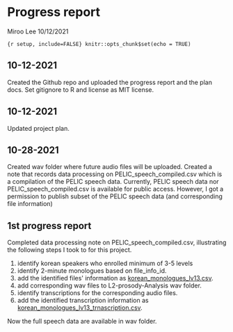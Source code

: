 Progress report
================
Miroo Lee
10/12/2021

`{r setup, include=FALSE} knitr::opts_chunk$set(echo = TRUE)`

## 10-12-2021

Created the Github repo and uploaded the progress report and the plan docs. Set gitignore to R and license as MIT license.

## 10-12-2021

Updated project plan.

## 10-28-2021

Created wav folder where future audio files will be uploaded. Created a note that records data processing on PELIC\_speech\_compiled.csv which is a compilation of the PELIC speech data. Currently, PELIC speech data nor PELIC\_speech\_compiled.csv is available for public access. However, I got a permission to publish subset of the PELIC speech data (and corresponding file information)

## 1st progress report

Completed data processing note on PELIC\_speech\_compiled.csv, illustrating the following steps I took to for this project.  
1. identify korean speakers who enrolled minimum of 3-5 levels  
2. identify 2-minute monologues based on file\_info\_id.  
3. add the identified files' information as [korean_monologues_lv13.csv](korean_monologues_lv13.csv).  
4. add corresponding wav files to L2-prosody-Analysis wav folder.  
5. identify transcriptions for the corresponding audio files.  
6. add the identified transcription information as [korean_monologues_lv13_trnascription.csv](korean_monologues_lv13_transcriptions.csv).

Now the full speech data are available in wav folder.
